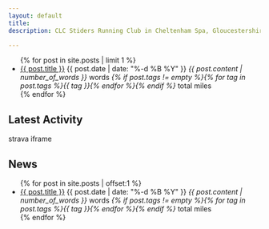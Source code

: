 ```yaml
---
layout: default
title:  
description: CLC Stiders Running Club in Cheltenham Spa, Gloucestershire

---
```


<ul class="posts">
{% for post in site.posts | limit 1 %}
  <li class="{{ post.popular }} {{ post.new }}">
    <a href="{{ post.url }}">{{ post.title }}</a> 
    <span class="date">{{ post.date | date: "%-d %B %Y" }}</span>
    <span class="num-words"><em>{{ post.content | number_of_words }}</em> words</span>
    <span class="miles"><em>{% if post.tags != empty %}{% for tag in post.tags %}{{ tag }}{% endfor %}{% endif %}</em> total miles</span>
  </li>
    {% endfor %}
</ul>

## Latest Activity 
<p>
  strava iframe
</p>

## News
<ul class="posts">
{% for post in site.posts | offset:1 %}
  <li class="{{ post.popular }} {{ post.new }}">
    <a href="{{ post.url }}">{{ post.title }}</a> 
    <span class="date">{{ post.date | date: "%-d %B %Y" }}</span>
    <span class="num-words"><em>{{ post.content | number_of_words }}</em> words</span>
    <span class="miles"><em>{% if post.tags != empty %}{% for tag in post.tags %}{{ tag }}{% endfor %}{% endif %}</em> total miles</span>
  </li>
  {% endfor %}
</ul>
